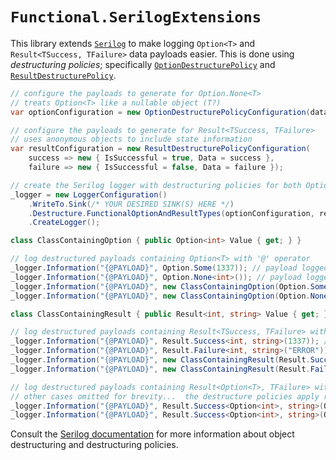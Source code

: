 # `Functional.SerilogExtensions`

This library extends [`Serilog`](https://github.com/serilog/serilog) to make logging `Option<T>` and `Result<TSuccess, TFailure>` data payloads easier.  This is done using *destructuring policies*; specifically [`OptionDestructurePolicy`](../src/Functional.Primitives.SerilogExtensions/OptionDestructurePolicy.cs) and [`ResultDestructurePolicy`](../src/Functional.Primitives.SerilogExtensions/ResultDestructurePolicy.cs).

``` csharp
// configure the payloads to generate for Option.None<T>
// treats Option<T> like a nullable object (T?)
var optionConfiguration = new OptionDestructurePolicyConfiguration(data => data, () => null);

// configure the payloads to generate for Result<TSuccess, TFailure>
// uses anonymous objects to include state information
var resultConfiguration = new ResultDestructurePolicyConfiguration(
    success => new { IsSuccessful = true, Data = success },
    failure => new { IsSuccessful = false, Data = failure });

// create the Serilog logger with destructuring policies for both Option<T> and Result<TSuccess, TFailure>
_logger = new LoggerConfiguration()
    .WriteTo.Sink(/* YOUR DESIRED SINK(S) HERE */)
    .Destructure.FunctionalOptionAndResultTypes(optionConfiguration, resultConfiguration)
    .CreateLogger();

class ClassContainingOption { public Option<int> Value { get; } }

// log destructured payloads containing Option<T> with '@' operator
_logger.Information("{@PAYLOAD}", Option.Some(1337)); // payload logged is '1337'
_logger.Information("{@PAYLOAD}", Option.None<int>()); // payload logged is 'null'
_logger.Information("{@PAYLOAD}", new ClassContainingOption(Option.Some(1337))); // payload logged is '{ Value: 1337 }'
_logger.Information("{@PAYLOAD}", new ClassContainingOption(Option.None<int>())); // payload logged is '{ Value: null }'

class ClassContainingResult { public Result<int, string> Value { get; } }

// log destructured payloads containing Result<TSuccess, TFailure> with '@' operator
_logger.Information("{@PAYLOAD}", Result.Success<int, string>(1337)); // payload logged is '{ IsSuccessful: True, Data: 1337 }'
_logger.Information("{@PAYLOAD}", Result.Failure<int, string>("ERROR")); // payload logged is '{ IsSuccessful: False, Data: 1337 }'
_logger.Information("{@PAYLOAD}", new ClassContainingResult(Result.Success<int, string>(1337))); // payload logged is '{ Value: { IsSuccessful: True, Data: 1337 } }'
_logger.Information("{@PAYLOAD}", new ClassContainingResult(Result.Failure<int, string>("ERROR"))); // payload logged is '{ Value: { IsSuccessful: False, Data: "ERROR" } }'

// log destructured payloads containing Result<Option<T>, TFailure> with '@' operator
// other cases omitted for brevity...  the destructure policies apply recursively
_logger.Information("{@PAYLOAD}", Result.Success<Option<int>, string>(Option.Some(1337)); // payload logged is '{ IsSuccessful: True, Data: { Value: 1337 } }'
_logger.Information("{@PAYLOAD}", Result.Success<Option<int>, string>(Option.Some(1337)); // payload logged is '{ IsSuccessful: True, Data: { Value: null } }'
```

Consult the [Serilog documentation](https://github.com/serilog/serilog/wiki/Structured-Data#preserving-object-structure) for more information about object destructuring and destructuring policies.
